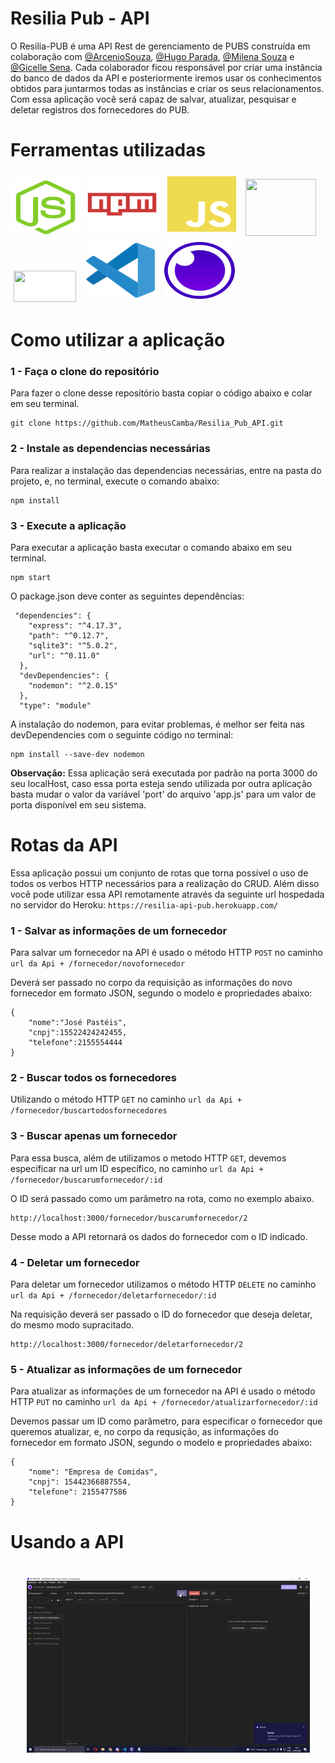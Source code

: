 # Resilia Pub - API

O Resilia-PUB é uma API Rest de gerenciamento de PUBS construída em colaboração com [@ArcenioSouza](https://github.com/ArcenioSouza), [@Hugo Parada](https://github.com/haparada9), [@Milena Souza](https://github.com/Milena2712) e [@Gicelle Sena](https://github.com/Gicelle-sena). Cada colaborador ficou responsável por criar uma instância do banco de dados da API e posteriormente iremos usar os conhecimentos obtidos para juntarmos todas as instâncias e criar os seus relacionamentos. Com essa aplicação você será capaz de salvar, atualizar, pesquisar e deletar registros dos fornecedores do PUB. 

# Ferramentas utilizadas

<div>
   <img width='113px' height='91px' src='https://raw.githubusercontent.com/devicons/devicon/2ae2a900d2f041da66e950e4d48052658d850630/icons/nodejs/nodejs-original.svg'>
   <img width='113px' height='91px' style="margin: 5px" src='https://raw.githubusercontent.com/devicons/devicon/2ae2a900d2f041da66e950e4d48052658d850630/icons/npm/npm-original-wordmark.svg'>
   <img width='113px' height='91px' style="margin: 5px" src='https://raw.githubusercontent.com/devicons/devicon/master/icons/javascript/javascript-plain.svg'>
   <img width='113px' height='91px' style="margin: 5px" src='https://cdn.jsdelivr.net/gh/devicons/devicon/icons/markdown/markdown-original.svg' >
   <img width='100px' height='50px' style="background-color: #FFF; margin: 5px" src='https://upload.wikimedia.org/wikipedia/commons/thumb/3/38/SQLite370.svg/382px-SQLite370.svg.png'>
   <img width='113px' height='91px' style="margin: 5px" src='https://raw.githubusercontent.com/devicons/devicon/2ae2a900d2f041da66e950e4d48052658d850630/icons/vscode/vscode-original.svg'>
   <img width='113px' height='91px' style="margin: 5px" src='./img/logo_insomnia.png'>
</div>

# Como utilizar a aplicação

### **1 - Faça o clone do repositório**

Para fazer o clone desse repositório basta copiar o código abaixo e colar em seu terminal.
```
git clone https://github.com/MatheusCamba/Resilia_Pub_API.git
```
### **2 - Instale as dependencias necessárias**

Para realizar a instalação das dependencias necessárias, entre na pasta do projeto, e, no terminal, execute o comando abaixo:
```
npm install
```

### **3 - Execute a aplicação**

Para executar a aplicação basta executar o comando abaixo em seu terminal.
```
npm start
```

O package.json deve conter as seguintes dependências:
```
 "dependencies": {
    "express": "^4.17.3",
    "path": "^0.12.7",
    "sqlite3": "^5.0.2",
    "url": "^0.11.0"
  },
  "devDependencies": {
    "nodemon": "^2.0.15"
  },
  "type": "module"
```

A instalação do nodemon, para evitar problemas, é melhor ser feita nas devDependencies com o seguinte código no terminal:
```
npm install --save-dev nodemon
```

**Observação:** Essa aplicação será executada por padrão na porta 3000 do seu localHost, caso essa porta esteja sendo utilizada por outra aplicação basta mudar o valor da variável 'port' do arquivo 'app.js' para um valor de porta disponível em seu sistema.

# Rotas da API
Essa aplicação possui um conjunto de rotas que torna possível o uso de todos os verbos HTTP necessários para a realização do CRUD. Além disso você pode utilizar essa API remotamente através da seguinte url hospedada no servidor do Heroku: `https://resilia-api-pub.herokuapp.com/`

### **1 - Salvar as informações de um fornecedor**

Para salvar um fornecedor na API é usado o método HTTP `POST` no caminho `url da Api + /fornecedor/novofornecedor`

Deverá ser passado no corpo da requisição as informações do novo fornecedor em formato JSON, segundo o modelo e propriedades abaixo:
```
{
	"nome":"José Pastéis",
	"cnpj":15522424242455,
	"telefone":2155554444
}
``` 
### **2 - Buscar todos os fornecedores**

Utilizando o método HTTP `GET` no caminho `url da Api + /fornecedor/buscartodosfornecedores`


### **3 - Buscar apenas um fornecedor**

Para essa busca, além de utilizamos o metodo HTTP `GET`, devemos especificar na url um ID específico, no caminho `url da Api + /fornecedor/buscarumfornecedor/:id`

O ID será passado como um parâmetro na rota, como no exemplo abaixo.
```
http://localhost:3000/fornecedor/buscarumfornecedor/2
```
Desse modo a API retornará os dados do fornecedor com o ID indicado.

### **4 - Deletar um fornecedor**

Para deletar um fornecedor utilizamos o método HTTP `DELETE` no caminho `url da Api + /fornecedor/deletarfornecedor/:id`

Na requisição deverá ser passado o ID do fornecedor que deseja deletar, do mesmo modo supracitado.
```
http://localhost:3000/fornecedor/deletarfornecedor/2
```

### **5 - Atualizar as informações de um fornecedor**

Para atualizar as informações de um fornecedor na API é usado o método HTTP `PUT` no caminho `url da Api + /fornecedor/atualizarfornecedor/:id`

Devemos passar um ID como parâmetro, para especificar o fornecedor que queremos atualizar, e, no corpo da requsição, as informações do fornecedor em formato JSON, segundo o modelo e propriedades abaixo:
```
{
	"nome": "Empresa de Comidas",
	"cnpj": 15442366887554,
	"telefone": 2155477586
}
```
# **Usando a API**
<h1 align="center">
    <img src="./img/gif.gif" alt="gif-api">
</h1>